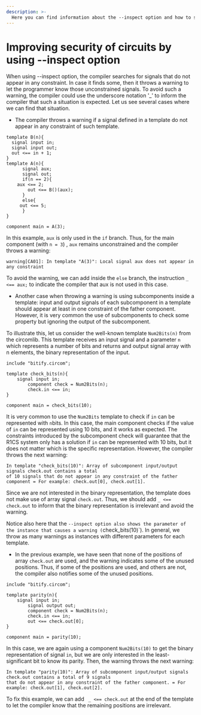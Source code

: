 ```yaml
---
description: >-
  Here you can find information about the --inspect option and how to solve the warnings.
---
```

# Improving security of circuits by using --inspect option 

When using --inspect option, the compiler searches for signals that do not appear in any constraint. In case it finds some, then it throws a warning to let the programmer know those unconstrained signals. To avoid such a warning, the compiler could use the underscore notation '_' to inform the compiler that such a situation is expected. Let us see several cases where we can find that situation.

- The compiler throws a warning if a signal defined in a template do not appear in any constraint of such template.

```
template B(n){
  signal input in;
  signal input out;
  out <== in + 1;
}
template A(n){
      signal aux;
      signal out;
      if(n == 2){
	aux <== 2;
        out <== B()(aux);
      }
      else{
	 out <== 5;
      }
}

component main = A(3);
```

In this example, `aux` is only used in the `if` branch. Thus, for the main component (with `n = 3`) , `aux` remains unconstrained and the compiler throws a warning:

```warning[CA01]: In template "A(3)": Local signal aux does not appear in any constraint```

 To avoid the warning, we can add inside the `else` branch, the instruction `_ <== aux;` to indicate the compiler that aux is not used in this case.

- Another case when throwing a warning is using subcomponents inside a template: input and output signals of each subcomponent in a template should appear at least in one constraint of the father component.
However, it is very common the use of subcomponents to check some property but ignoring the output of the subcomponent.

To illustrate this, let us consider the well-known template `Num2Bits(n)` from the circomlib. This template receives an input signal and a parameter `n` which represents a number of bits and returns and output signal array with n elements, the binary representation of the input. 

```
include "bitify.circom";

template check_bits(n){
	signal input in;
        component check = Num2Bits(n);
        check.in <== in;
}

component main = check_bits(10);
```

It is very common to use the `Num2Bits` template to check if `in` can be represented with `n`bits. In this case, the main component checks if the value of `in` can be represented using 10 bits, and it works as expected. The constraints introduced by the subcomponent check will guarantee that the R1CS system only has a solution if `in` can be represented with 10 bits, but it does not matter which is the specific representation. However, the compiler throws the next warning:
```
In template "check_bits(10)": Array of subcomponent input/output signals check.out contains a total 
of 10 signals that do not appear in any constraint of the father component = For example: check.out[0], check.out[1].
```
 

Since we are not interested in the binary representation, the template does not make use of array signal `check.out`. Thus, we should add `_ <== check.out` to inform that the binary representation is irrelevant and avoid the warning.

Notice also here that the `--inspect option also shows the parameter of the instance that causes a warning (`check_bits(10)`). In general, we throw as many warnings as instances with different parameters for each template.

- In the previous example, we have seen that none of the positions of array `check.out` are used, and the warning indicates some of the unused positions. Thus, if some of the positions are used, and others are not, the compiler also notifies some of the unused positions. 

```
include "bitify.circom";

template parity(n){
	signal input in;
        signal output out;
        component check = Num2Bits(n);
        check.in <== in;
        out <== check.out[0];
}

component main = parity(10);
```

In this case, we are again using a component `Num2Bits(10)` to get the binary representation of signal `in`, but we are only interested in the least-significant bit to know its parity. Then, the warning throws the next warning: 
```
In template "parity(10)": Array of subcomponent input/output signals check.out contains a total of 9 signals 
that do not appear in any constraint of the father component. = For example: check.out[1], check.out[2].
 ```

To fix this example, we can add ` _ <== check.out` at the end of the template to let the compiler know that the remaining positions are irrelevant.

